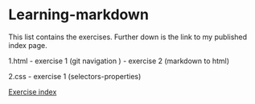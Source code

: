 # Learning-markdown



This list contains the exercises.
Further down is the link to my published index page.

1.html 
	- exercise 1 (git navigation )
	- exercise 2 (markdown to html)

2.css 
	- exercise 1 (selectors-properties)

[Exercise index](https://kchristoffels.github.io/Learning-markdown/)
